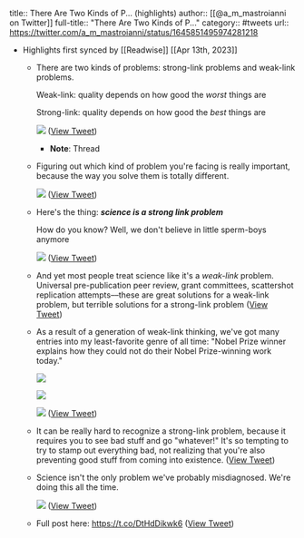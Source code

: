 title:: There Are Two Kinds of P... (highlights)
author:: [[@a_m_mastroianni on Twitter]]
full-title:: "There Are Two Kinds of P..."
category:: #tweets
url:: https://twitter.com/a_m_mastroianni/status/1645851495974281218

- Highlights first synced by [[Readwise]] [[Apr 13th, 2023]]
	- There are two kinds of problems: strong-link problems and weak-link problems.
	  
	  Weak-link: quality depends on how good the *worst* things are
	  
	  Strong-link: quality depends on how good the *best* things are 
	  
	  ![](https://pbs.twimg.com/media/Ftc50y-XsAYZO_y.png) ([View Tweet](https://twitter.com/a_m_mastroianni/status/1645851495974281218))
		- **Note**: Thread
	- Figuring out which kind of problem you're facing is really important, because the way you solve them is totally different. 
	  
	  ![](https://pbs.twimg.com/media/Ftc6DEBWcAgpXDl.png) ([View Tweet](https://twitter.com/a_m_mastroianni/status/1645851498025308176))
	- Here's the thing: ***science is a strong link problem***
	  
	  How do you know? Well, we don't believe in little sperm-boys anymore 
	  
	  ![](https://pbs.twimg.com/media/Ftc6WTTX0AA_y1m.png) ([View Tweet](https://twitter.com/a_m_mastroianni/status/1645851500458004492))
	- And yet most people treat science like it's a *weak-link* problem. Universal pre-publication peer review, grant committees, scattershot replication attempts––these are great solutions for a weak-link problem, but terrible solutions for a strong-link problem ([View Tweet](https://twitter.com/a_m_mastroianni/status/1645851502404161548))
	- As a result of a generation of weak-link thinking, we've got many entries into my least-favorite genre of all time: "Nobel Prize winner explains how they could not do their Nobel Prize-winning work today." 
	  
	  ![](https://pbs.twimg.com/media/Ftc7ICkWwAALvJE.png) 
	  
	  ![](https://pbs.twimg.com/media/Ftc7VaAX0AAoOFD.png) 
	  
	  ![](https://pbs.twimg.com/media/Ftc7b54X0AovAh9.png) ([View Tweet](https://twitter.com/a_m_mastroianni/status/1645851504258043906))
	- It can be really hard to recognize a strong-link problem, because it requires you to see bad stuff and go "whatever!" It's so tempting to try to stamp out everything bad, not realizing that you're also preventing good stuff from coming into existence. ([View Tweet](https://twitter.com/a_m_mastroianni/status/1645851507252776961))
	- Science isn't the only problem we've probably misdiagnosed. We're doing this all the time. 
	  
	  ![](https://pbs.twimg.com/media/Ftc7iZ0WAAUI7GD.png) ([View Tweet](https://twitter.com/a_m_mastroianni/status/1645851508645273605))
	- Full post here:
	   https://t.co/DtHdDikwk6 ([View Tweet](https://twitter.com/a_m_mastroianni/status/1645851510666919938))